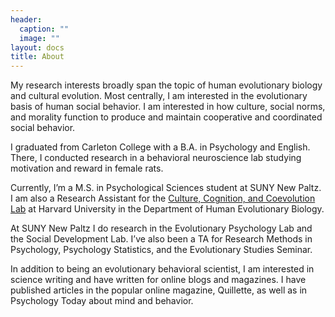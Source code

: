 ```yaml
---
header:
  caption: ""
  image: ""
layout: docs
title: About
---
```


My research interests broadly span the topic of human evolutionary biology and cultural evolution. Most centrally, I am interested in the evolutionary basis of human social behavior. I am interested in how culture, social norms, and morality function to produce and maintain cooperative and coordinated social behavior.

I graduated from Carleton College with a B.A. in Psychology and English. There, I conducted research in a behavioral neuroscience lab studying motivation and reward in female rats.

Currently, I’m a M.S. in Psychological Sciences student at SUNY New Paltz. I am also a Research Assistant for the [Culture, Cognition, and Coevolution Lab](https://coevolution.fas.harvard.edu) at Harvard University in the Department of Human Evolutionary Biology.

At SUNY New Paltz I do research in the Evolutionary Psychology Lab and the Social Development Lab. I’ve also been a TA for Research Methods in Psychology, Psychology Statistics, and the Evolutionary Studies Seminar.

 In addition to being an evolutionary behavioral scientist, I am interested in science writing and have written for online blogs and magazines. I have published articles in the popular online magazine, Quillette, as well as in Psychology Today about mind and behavior.